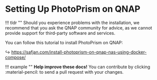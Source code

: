 # Setting Up PhotoPrism on QNAP

!!! tldr ""
    Should you experience problems with the installation, we recommend that you ask the QNAP community for advice, as we cannot provide support for third-party software and services.

You can follow this tutorial to install PhotoPrism on QNAP:

↪ <https://safjan.com/install-photoprism-on-qnap-nas-using-docker-compose/>

!!! example ""
    **Help improve these docs!** You can contribute by clicking :material-pencil: to send a pull request with your changes.

